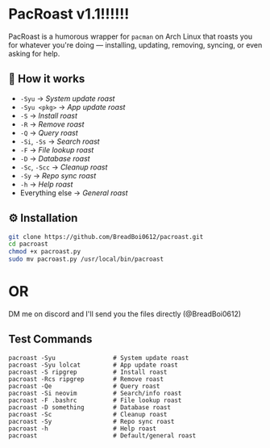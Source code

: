 # PacRoast v1.1!!!!!!

PacRoast is a humorous wrapper for `pacman` on Arch Linux that roasts you for whatever you're doing — installing, updating, removing, syncing, or even asking for help.

## 🧠 How it works
- `-Syu` → *System update roast*
- `-Syu <pkg>` → *App update roast*
- `-S` → *Install roast*
- `-R` → *Remove roast*
- `-Q` → *Query roast*
- `-Si`, `-Ss` → *Search roast*
- `-F` → *File lookup roast*
- `-D` → *Database roast*
- `-Sc`, `-Scc` → *Cleanup roast*
- `-Sy` → *Repo sync roast*
- `-h` → *Help roast*
- Everything else → *General roast*

## ⚙️ Installation
```bash
git clone https://github.com/BreadBoi0612/pacroast.git
cd pacroast
chmod +x pacroast.py
sudo mv pacroast.py /usr/local/bin/pacroast
```
# OR
DM me on discord and I'll send you the files directly (@BreadBoi0612)

## Test Commands
```
pacroast -Syu                # System update roast
pacroast -Syu lolcat         # App update roast
pacroast -S ripgrep          # Install roast
pacroast -Rcs ripgrep        # Remove roast
pacroast -Qe                 # Query roast
pacroast -Si neovim          # Search/info roast
pacroast -F .bashrc          # File lookup roast
pacroast -D something        # Database roast
pacroast -Sc                 # Cleanup roast
pacroast -Sy                 # Repo sync roast
pacroast -h                  # Help roast
pacroast                     # Default/general roast
